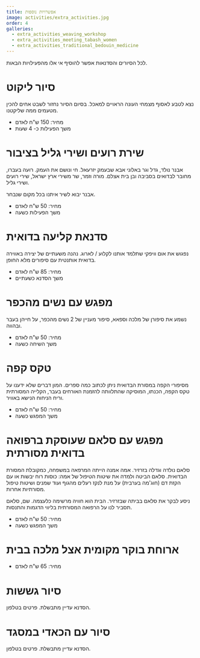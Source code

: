 ```yaml
---
title: אפשרויות נוספות
image: activities/extra_activities.jpg
order: 4
galleries:
  - extra_activities_weaving_workshop
  - extra_activities_meeting_tabash_women
  - extra_activities_traditional_bedouin_medicine
---
```

לכל הסיורים והסדנאות אפשר להוסיף אי אלו מהפעילויות הבאות.

# סיור ליקוט

נצא לטבע לאסוף מצמחי העונה הראויים למאכל. בסיום הסיור נחזור לשבט אחים להכין מטעמים ממה שליקטנו.

- מחיר: 150 ש"ח לאדם
- משך הפעילות כ- 4 שעות

# שירת רועים ושירי גליל בציבור

אבנר נולד, גדל וגר באלוני אבא שבעמק יזרעאל. חי ונושם את העמק. רועה בעברו, מחובר לבדואים בסביבה ובן בית אצלם. מורה וזמר, שר משירי ארץ ישראל, שירי רועים ושירי גליל.

אבנר יבוא לשיר איתנו בכל מקום שנבחר.

- מחיר: 50 ש"ח לאדם
- משך הפעילות כשעה

# סדנאת קליעה בדואית

נפגוש את אום וויפקי שתלמד אותנו לקלוע / לארוג. נהנה משעתיים של יצירה באווירה בדואית אותנטית עם סיפורים מלא החופן.

- מחיר: 85 ש"ח לאדם
- משך הסדנא כשעתיים

<Gallery name="extra_activities_weaving_workshop" />

# מפגש עם נשים מהכפר

נשמע את סיפורן של מלכה וספאא, סיפור מעניין של 2 נשים מהכפר, על חייהן בעבר ובהווה.

- מחיר: 50 ש"ח לאדם
- משך השיחה כשעה

<Gallery name="extra_activities_meeting_tabash_women" />

# טקס קפה

מסיפורי הקפה במסורת הבדואית ניתן לכתוב כמה ספרים. המון דברים שלא ידענו על טקס הקפה, הכנתו, המוסיקה שהתלוותה להזמנת האורחים בעבר, הקלייה המסורתית וריח הניחוח הנישא באוויר.

- מחיר: 50 ש"ח לאדם
- משך המפגש כשעה

# מפגש עם סלאם שעוסקת ברפואה בדואית מסורתית

סלאם נולדה וגדלה בזרזיר. אמה אמנה הייתה המרפאה במשפחה, כמקובלת המסורת הבדואית. סלאם הביטה ולמדה את שיטות הטיפול של אמה: כוסות רוח יבשות או עם הקזת דם (חוג'מה בערבית) על מנת לנקז רעלים מהגוף ועוד שמנים ושיטות טיפול מסורתיות אחרות.

ניסע לבקר את סלאם בביתה שבזרזיר. הבית הוא חוויה מרשימה כלעצמה. שם, סלאם תסביר לנו על הרפואה המסורתית בליווי הדגמות והתנסות.

- מחיר: 50 ש"ח לאדם
- משך המפגש כשעה

<Gallery name="extra_activities_traditional_bedouin_medicine" />

# ארוחת בוקר מקומית אצל מלכה בבית

- מחיר: 65 ש"ח לאדם

# סיור גששות

הסדנא עדיין מתבשלת. פרטים בטלפון.

# סיור עם הכאדי במסגד

הסדנא עדיין מתבשלת. פרטים בטלפון.
